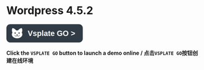 # Wordpress 4.5.2

<a href="https://www.vsplate.com/?docker-compose=https://github.com/vsplate/dcenvs/wordpress/4.5.2"><img alt="VSPLATE GO" src="https://raw.githubusercontent.com/vsplate/images/master/vsgo_btn.png" width="200px"></a>

**Click the `VSPLATE GO` button to launch a demo online / 点击`VSPLATE GO`按钮创建在线环境**